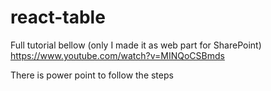 # react-table
Full tutorial bellow (only I made it as web part for SharePoint)
https://www.youtube.com/watch?v=MINQoCSBmds

There is power point to follow the steps
